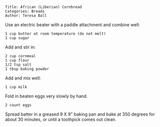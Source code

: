 ~~~ recipe-info
Title: African (Liberian) Cornbread
Categories: Breads
Author: Teresa Ball
~~~

Use an electric beater with a paddle attachment and combine well:

~~~ recipe-ingredients
1 cup butter at room temperature (do not melt)
1 cup sugar
~~~

Add and stir in:

~~~ recipe-ingredients
2 cup cornmeal
1 cup flour
1/2 tsp salt
1 tbsp baking powder
~~~

Add and mix well:

~~~ recipe-ingredients
1 cup milk
~~~

Fold in beaten eggs very slowly by hand.

~~~ recipe-ingredients
2 count eggs
~~~

Spread batter in a greased 9 X 9" baking pan and bake at 350 degrees for about 30 minutes, or
until a toothpick comes out clean.
